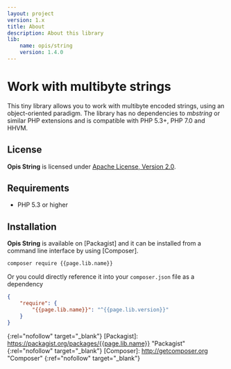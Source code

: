 ```yaml
---
layout: project
version: 1.x
title: About
description: About this library
lib: 
    name: opis/string
    version: 1.4.0
---
```

# Work with multibyte strings

This tiny library allows you to work with multibyte encoded strings, 
using an object-oriented paradigm. The library has no dependencies to *mbstring* 
or similar PHP extensions and is compatible with PHP 5.3+, PHP 7.0 and HHVM.

## License

**Opis String** is licensed under [Apache License, Version 2.0][apache_license].

## Requirements

* PHP 5.3 or higher

## Installation

**Opis String** is available on [Packagist] and it can be installed from a 
command line interface by using [Composer]. 

```bash
composer require {{page.lib.name}}
```

Or you could directly reference it into your `composer.json` file as a dependency

```json
{
    "require": {
        "{{page.lib.name}}": "^{{page.lib.version}}"
    }
}
```


[apache_license]: http://www.apache.org/licenses/LICENSE-2.0 "Project license" 
{:rel="nofollow" target="_blank"}
[Packagist]: https://packagist.org/packages/{{page.lib.name}} "Packagist" 
{:rel="nofollow" target="_blank"}
[Composer]: http://getcomposer.org "Composer" 
{:ref="nofollow" target="_blank"}